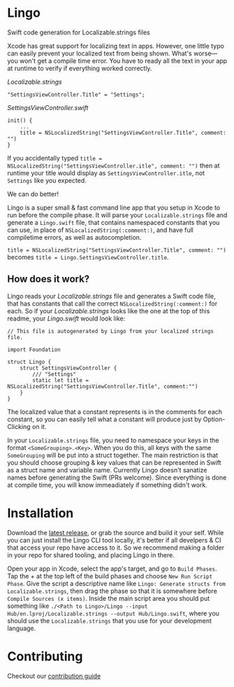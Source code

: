 # Lingo
Swift code generation for Localizable.strings files

Xcode has great support for localizing text in apps. However, one little typo can easily prevent your localized text from being shown. What's worse—you won't get a compile time error. You have to ready all the text in your app at runtime to verify if everything worked correctly.

*Localizable.strings*

```
"SettingsViewController.Title" = "Settings";
```

*SettingsViewController.swift*

```
init() {
	...
	title = NSLocalizedString("SettingsViewController.Title", comment: "")
}
```
If you accidentally typed `title = NSLocalizedString("SettingsViewController.itle", comment: "")` then at runtime your title would display as `SettingsViewController.itle`, not `Settings` like you expected.

We can do better!

Lingo is a super small & fast command line app that you setup in Xcode to run before the compile phase. It will parse your `Localizable.strings` file and generate a `Lingo.swift` file, that contains namespaced constants that you can use, in place of `NSLocalizedString(:comment:)`, and have full compiletime errors, as well as autocompletion.

`title = NSLocalizedString("SettingsViewController.Title", comment: "")` becomes `title = Lingo.SettingsViewController.title`.

## How does it work?
Lingo reads your *Localizable.strings* file and generates a Swift code file, that has constants that call the correct `NSLocalizedString(:comment:)` for each. So if your *Localizable.strings* looks like the one at the top of this readme, your *Lingo.swift* would look like:

```
// This file is autogenerated by Lingo from your localized strings file.

import Foundation

struct Lingo {
    struct SettingsViewController {
        /// "Settings"
        static let title = NSLocalizedString("SettingsViewController.Title", comment:"")
    }
}
```

The localized value that a constant represents is in the comments for each constant, so you can easily tell what a constant will produce just by Option-Clicking on it.

In your `Localizable.strings` file, you need to namespace your keys in the format `<SomeGrouping>.<Key>`. When you do this, all keys with the same `SomeGrouping` will be put into a struct together. The main restriction is that you should choose grouping & key values that can be represented in Swift as a struct name and variable name. Currently Lingo doesn't sanatize names before generating the Swift (PRs welcome). Since everything is done at compile time, you will know immeadiately if something didn't work.

# Installation
Download the [latest release](https://github.com/Mobelux/Lingo/releases/latest), or grab the source and build it your self. While you can just install the Lingo CLI tool locally, it's better if all develpers & CI that access your repo have access to it. So we recommend making a folder in your repo for shared tooling, and placing Lingo in there.

Open your app in Xcode, select the app's target, and go to `Build Phases`. Tap the +  at the top left of the build phases and choose `New Run Script Phase`. Give the script a descriptive name like `Lingo: Generate structs from Localizable.strings`, then drag the phase so that it is somewhere before `Compile Sources (x items)`. Inside the main script area you should put something like `./<Path to Lingo>/Lingo --input Hub/en.lproj/Localizable.strings --output Hub/Lingo.swift`, where you should use the `Localizable.strings` that you use for your development language. 

# Contributing
Checkout our [contribution guide](https://github.com/Mobelux/Lingo/master/CONTRIBUTING.md)
